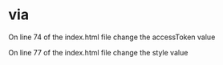 # via
On line 74 of the index.html file change the accessToken value

On line 77 of the index.html file change the style value
